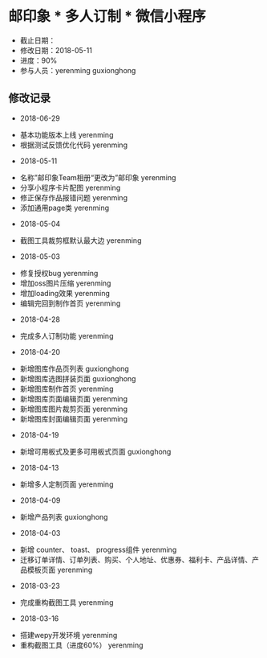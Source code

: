 # 邮印象 * 多人订制 * 微信小程序
- 截止日期：
- 修改日期：2018-05-11
- 进度：90%
- 参与人员：yerenming guxionghong

## 修改记录
- 2018-06-29
* 基本功能版本上线 yerenming
* 根据测试反馈优化代码 yerenming

- 2018-05-11
* 名称”邮印象Team相册“更改为”邮印象 yerenming
* 分享小程序卡片配图 yerenming
* 修正保存作品报错问题 yerenming
* 添加通用page类 yerenming

- 2018-05-04
* 截图工具裁剪框默认最大边 yerenming

- 2018-05-03
* 修复授权bug yerenming
* 增加oss图片压缩 yerenming
* 增加loading效果 yerenming
* 编辑完回到制作首页 yerenming

- 2018-04-28
* 完成多人订制功能 yerenming

- 2018-04-20
* 新增图库作品页列表 guxionghong
* 新增图库选图拼装页面 guxionghong
* 新增图库制作首页 yerenming
* 新增图库页面编辑页面 yerenming
* 新增图库图片裁剪页面 yerenming
* 新增图库封面编辑页面 yerenming

- 2018-04-19
* 新增可用板式及更多可用板式页面 guxionghong

- 2018-04-13
* 新增多人定制页面 yerenming

- 2018-04-09
* 新增产品列表 guxionghong

- 2018-04-03
* 新增 counter、 toast、 progress组件 yerenming
* 迁移订单详情、订单列表、购买、个人地址、优惠券、福利卡、产品详情、产品模板页面 yerenming

- 2018-03-23
* 完成重构截图工具 yerenming

- 2018-03-16
* 搭建wepy开发环境 yerenming
* 重构截图工具（进度60%） yerenming